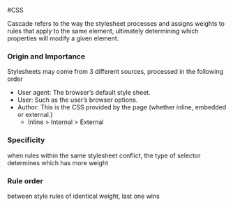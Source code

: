 #CSS

Cascade refers to the way the stylesheet processes and assigns weights to rules that apply to the same element, ultimately determining which properties will modify a given element. 

### Origin and Importance
Stylesheets may come from 3 different sources, processed in the following order

- User agent: The browser’s default style sheet.
- User: Such as the user’s browser options.
- Author: This is the CSS provided by the page (whether inline, embedded or external.) 
	- Inline > Internal > External 

### Specificity
when rules within the same stylesheet conflict, the type of selector determines which has more weight

### Rule order
between style rules of identical weight, last one wins

